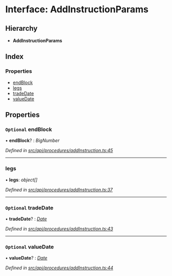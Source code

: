 # Interface: AddInstructionParams

## Hierarchy

* **AddInstructionParams**

## Index

### Properties

* [endBlock](addinstructionparams.md#optional-endblock)
* [legs](addinstructionparams.md#legs)
* [tradeDate](addinstructionparams.md#optional-tradedate)
* [valueDate](addinstructionparams.md#optional-valuedate)

## Properties

### `Optional` endBlock

• **endBlock**? : *BigNumber*

*Defined in [src/api/procedures/addInstruction.ts:45](https://github.com/PolymathNetwork/polymesh-sdk/blob/c77f6a3e/src/api/procedures/addInstruction.ts#L45)*

___

###  legs

• **legs**: *object[]*

*Defined in [src/api/procedures/addInstruction.ts:37](https://github.com/PolymathNetwork/polymesh-sdk/blob/c77f6a3e/src/api/procedures/addInstruction.ts#L37)*

___

### `Optional` tradeDate

• **tradeDate**? : *[Date](../enums/transactionargumenttype.md#date)*

*Defined in [src/api/procedures/addInstruction.ts:43](https://github.com/PolymathNetwork/polymesh-sdk/blob/c77f6a3e/src/api/procedures/addInstruction.ts#L43)*

___

### `Optional` valueDate

• **valueDate**? : *[Date](../enums/transactionargumenttype.md#date)*

*Defined in [src/api/procedures/addInstruction.ts:44](https://github.com/PolymathNetwork/polymesh-sdk/blob/c77f6a3e/src/api/procedures/addInstruction.ts#L44)*
